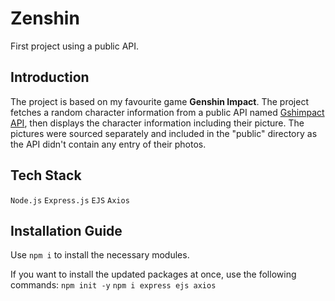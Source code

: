 # Zenshin

First project using a public API.

## Introduction

The project is based on my favourite game **Genshin Impact**. The project fetches a random character information from a public API named [Gshimpact API](https://gshimpact.vercel.app/), then displays the character information including their picture. The pictures were sourced separately and included in the "public" directory as the API didn't contain any entry of their photos.

## Tech Stack

``Node.js`` ``Express.js`` ``EJS`` ``Axios``

## Installation Guide

Use ``npm i`` to install the necessary modules.

If you want to install the updated packages at once, use the following commands:
``npm init -y``
``npm i express ejs axios``
